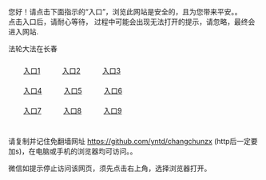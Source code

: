 您好！请点击下面指示的“入口”，浏览此网站是安全的，且为您带来平安。。 <br/>
点击入口后，请耐心等待， 过程中可能会出现无法打开的提示，请忽略，最终会进入网站. </br>

法轮大法在长春<br/>
<div style="padding:10px"><a style="margin:20px" target="_blank" href="https://d398tv8dhmwv35.cloudfront.net/2Qpsp?vkykscgw" id="ccLink1" rel="nofollow">入口1</a> <a target="_blank" style="margin:20px" href="https://d3af42oewzy0yl.cloudfront.net/2Qpsp?jxlekf" id="ccLink2" rel="nofollow">入口2</a> <a style="margin:20px" target="_blank" href="https://d1gqenkugxzfdb.cloudfront.net/2Qpsp?vjcnrlw" id="ccLink3" rel="nofollow">入口3</a></div>

<div style="padding:10px" ><a style="margin:20px" target="_blank" href="https://d398tv8dhmwv35.cloudfront.net/2Qpsp?vkykscgw" id="ccLink4" rel="nofollow">入口4</a> <a style="margin:20px" href="https://d3af42oewzy0yl.cloudfront.net/2Qpsp?jxlekf" target="_blank" id="ccLink5" rel="nofollow">入口5</a> <a style="margin:20px" href="https://d1gqenkugxzfdb.cloudfront.net/2Qpsp?vjcnrlw" target="_blank" id="ccLink6" rel="nofollow">入口6</a></div>

<div style="padding:10px"><a style="margin:20px" target="_blank" href="https://d398tv8dhmwv35.cloudfront.net/2Qpsp?vkykscgw" id="ccLink7" rel="nofollow">入口7</a> <a style="margin:20px" href="https://d3af42oewzy0yl.cloudfront.net/2Qpsp?jxlekf" target="_blank" id="ccLink8" rel="nofollow">入口8</a> <a style="margin:20px" target="_blank" href="https://d1gqenkugxzfdb.cloudfront.net/2Qpsp?vjcnrlw" id="ccLink9" rel="nofollow">入口9</a></div>

<br/>



请复制并记住免翻墙网址 https://github.com/yntd/changchunzx (http后一定要加s)，在电脑或手机的浏览器均可访问。。<br/>

微信如提示停止访问该网页，须先点击右上角，选择浏览器打开。
